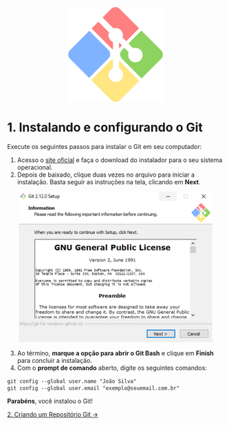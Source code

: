 <div align="center">
  <img src="/Images/git_bash.png" alt="Git" width="220px" /> 
</div>

# 1. Instalando e configurando o Git

Execute os seguintes passos para instalar o Git em seu computador:

1. Acesso o [site oficial](https://git-scm.com/downloads) e faça o download do instalador para o seu sistema operacional.
2. Depois de baixado, clique duas vezes no arquivo para iniciar a instalação. Basta seguir as instruções na tela, clicando em **Next**. 

<div align="center">
  <img src="/Images/Tutorial/git-install-windows.png" alt="Git" width="450" /> 
</div>

3. Ao término, **marque a opção para abrir o Git Bash** e clique em **Finish** para concluir a instalação.
4. Com o **prompt de comando** aberto, digite os seguintes comandos:
```
git config --global user.name "João Silva"
git config --global user.email "exemplo@seuemail.com.br"
```

**Parabéns**, você instalou o Git!

[2. Criando um Repositório Git &rarr;](https://github.com/Go-Horse-Coding/Git/blob/master/Tutorial/2-create-repository.md)
